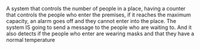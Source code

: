 A system that controls the number of people in a place, having a counter that controls the people who enter the premises, if it reaches the maximum capacity, an alarm goes off and they cannot enter into the place. The system IS going to send a message to the people who are waiting to. And it also detects if the people who enter are wearing masks and that they have a normal temperature
